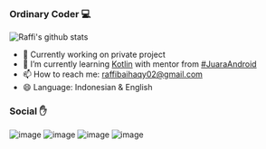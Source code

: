 ### Ordinary Coder 💻

![Raffi's github stats](https://github-readme-stats.vercel.app/api?username=raffibaihaqy&show_icons=true&theme=tokyonight)



- 🔭 Currently working on private project
- 🌱 I’m currently learning [Kotlin](https://kotlinlang.org/) with mentor from [#JuaraAndroid](https://gdg.community.dev/events/details/google-gdg-jakarta-presents-info-session-juaraandroid-season-1/)
- 📫 How to reach me: raffibaihaqy02@gmail.com
- 😄 Language: Indonesian & English



### Social ✋
![image](https://img.shields.io/badge/raffibaihaqy02@gmail.com-D14836?style=for-the-badge&logo=gmail&logoColor=white)
![image](https://img.shields.io/badge/baihaqyraffi-E4405F?style=for-the-badge&logo=instagram&logoColor=white)
![image](https://img.shields.io/badge/raffibaihaqy-0077B5?style=for-the-badge&logo=linkedin&logoColor=white)
![image](https://img.shields.io/badge/raffibaihaqy-1500b5?style=for-the-badge&logo=facebook&logoColor=white)
